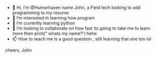 - 👋 Hi, I’m @Humorhaven name John, a Field tech looking to add programming to my resume.
- 👀 I’m interested in learning how program
- 🌱 I’m currently learning python
- 💞️ I’m looking to collaborate on how fast its going to take me to learn more then print(" whats my name?') hehe
- 📫 How to reach me is a good question , still learning that one too lol

cheers, 
John
